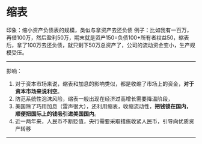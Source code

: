 # 缩表
印象：缩小资产负债表的规模，类似与拿资产去还负债
例子：比如我有一百万，再借100万，然后盈利50万，期末就是资产150=负债100+所有者权益50，缩表后，拿了100万去还负债，就只剩下50万总资产了，公司的流动资金变小，生产规模受压。


----------


影响：
1. 对于资本市场来说，缩表和加息的影响类似，都是收缩了市场上的资金，**对于资本市场来说利空**。
2. 防范系统性泡沫风险，缩表一般出现在经济过高增长需要降温阶段，
3. 美国除了巧用加息（雷声很大），还利用缩表，收缩流动性，**把钱锁在国内，顺便把国际上的钱吸引进美国国内**。
4. 近一两年来，人民币不断贬值，央行需要采取措施收紧人民币，引导向优质资产转移

---
